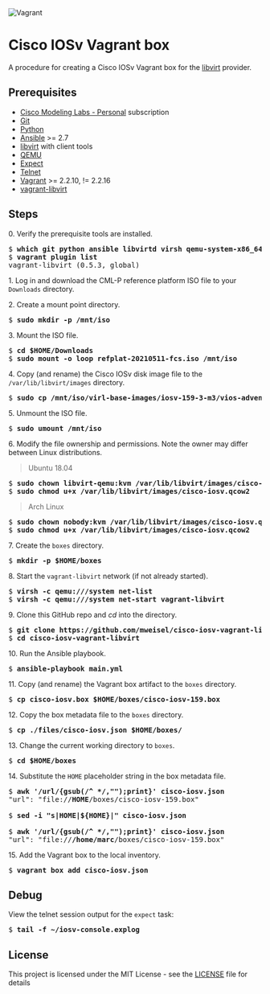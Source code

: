 <img alt="Vagrant" src="https://img.shields.io/badge/vagrant%20-%231563FF.svg?&style=for-the-badge&logo=vagrant&logoColor=white"/>

# Cisco IOSv Vagrant box

A procedure for creating a Cisco IOSv Vagrant box for the [libvirt](https://libvirt.org) provider.

## Prerequisites

  * [Cisco Modeling Labs - Personal](https://learningnetworkstore.cisco.com/cisco-modeling-labs-personal) subscription
  * [Git](https://git-scm.com)
  * [Python](https://www.python.org)
  * [Ansible](https://docs.ansible.com/ansible/latest/index.html) >= 2.7
  * [libvirt](https://libvirt.org) with client tools
  * [QEMU](https://www.qemu.org)
  * [Expect](https://en.wikipedia.org/wiki/Expect)
  * [Telnet](https://en.wikipedia.org/wiki/Telnet)
  * [Vagrant](https://www.vagrantup.com) >= 2.2.10, != 2.2.16
  * [vagrant-libvirt](https://github.com/vagrant-libvirt/vagrant-libvirt)

## Steps

0\. Verify the prerequisite tools are installed.

<pre>
$ <b>which git python ansible libvirtd virsh qemu-system-x86_64 expect telnet vagrant</b>
$ <b>vagrant plugin list</b>
vagrant-libvirt (0.5.3, global)
</pre>

1\. Log in and download the CML-P reference platform ISO file to your `Downloads` directory.

2\. Create a mount point directory.

<pre>
$ <b>sudo mkdir -p /mnt/iso</b>
</pre>

3\. Mount the ISO file.

<pre>
$ <b>cd $HOME/Downloads</b>
$ <b>sudo mount -o loop refplat-20210511-fcs.iso /mnt/iso</b>
</pre>

4\. Copy (and rename) the Cisco IOSv disk image file to the `/var/lib/libvirt/images` directory.

<pre>
$ <b>sudo cp /mnt/iso/virl-base-images/iosv-159-3-m3/vios-adventerprisek9-m.spa.159-3.m3.qcow2 /var/lib/libvirt/images/cisco-iosv.qcow2</b>
</pre>

5\. Unmount the ISO file.

<pre>
$ <b>sudo umount /mnt/iso</b>
</pre>

6\. Modify the file ownership and permissions. Note the owner may differ between Linux distributions.

> Ubuntu 18.04

<pre>
$ <b>sudo chown libvirt-qemu:kvm /var/lib/libvirt/images/cisco-iosv.qcow2</b>
$ <b>sudo chmod u+x /var/lib/libvirt/images/cisco-iosv.qcow2</b>
</pre>

> Arch Linux

<pre>
$ <b>sudo chown nobody:kvm /var/lib/libvirt/images/cisco-iosv.qcow2</b>
$ <b>sudo chmod u+x /var/lib/libvirt/images/cisco-iosv.qcow2</b>
</pre>

7\. Create the `boxes` directory.

<pre>
$ <b>mkdir -p $HOME/boxes</b>
</pre>

8\. Start the `vagrant-libvirt` network (if not already started).

<pre>
$ <b>virsh -c qemu:///system net-list</b>
$ <b>virsh -c qemu:///system net-start vagrant-libvirt</b>
</pre>

9\. Clone this GitHub repo and _cd_ into the directory.

<pre>
$ <b>git clone https://github.com/mweisel/cisco-iosv-vagrant-libvirt</b>
$ <b>cd cisco-iosv-vagrant-libvirt</b>
</pre>

10\. Run the Ansible playbook.

<pre>
$ <b>ansible-playbook main.yml</b>
</pre>

11\. Copy (and rename) the Vagrant box artifact to the `boxes` directory.

<pre>
$ <b>cp cisco-iosv.box $HOME/boxes/cisco-iosv-159.box</b>
</pre>

12\. Copy the box metadata file to the `boxes` directory.

<pre>
$ <b>cp ./files/cisco-iosv.json $HOME/boxes/</b>
</pre>

13\. Change the current working directory to `boxes`.

<pre>
$ <b>cd $HOME/boxes</b>
</pre>

14\. Substitute the `HOME` placeholder string in the box metadata file.

<pre>
$ <b>awk '/url/{gsub(/^ */,"");print}' cisco-iosv.json</b>
"url": "file://<b>HOME</b>/boxes/cisco-iosv-159.box"

$ <b>sed -i "s|HOME|${HOME}|" cisco-iosv.json</b>

$ <b>awk '/url/{gsub(/^ */,"");print}' cisco-iosv.json</b>
"url": "file://<b>/home/marc</b>/boxes/cisco-iosv-159.box"
</pre>

15\. Add the Vagrant box to the local inventory.

<pre>
$ <b>vagrant box add cisco-iosv.json</b>
</pre>

## Debug

View the telnet session output for the `expect` task:

<pre>
$ <b>tail -f ~/iosv-console.explog</b>
</pre>

## License

This project is licensed under the MIT License - see the [LICENSE](LICENSE) file for details
